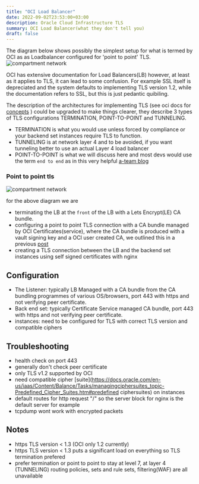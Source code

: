 ```yaml
---
title: "OCI Load Balancer"
date: 2022-09-02T23:53:00+03:00
description: Oracle Cloud Infrastructure TLS
summary: OCI Load Balancer(what they don't tell you)
draft: false
---
```

The diagram below shows possibly the simplest setup for what is termed by OCI as as Loadbalancer configured for 'point to point' TLS.
![compartment network](/image/ca1.png)
 
OCI has extensive documentation for Load Balancers(LB) however, at least as it applies to TLS, it can lead to some confusion. For example SSL itself is depreciated and the system defaults to implementing TLS version 1.2, while the documentation refers to SSL, but this is just pedantic quibiling.  

The description of the architectures for implementing TLS (see oci docs for [concepts](https://docs.oracle.com/en-us/iaas/Content/Balance/Concepts/balanceoverview_topic-Load_Balancing_Concepts.htm) ) could be upgraded to make things clearer, they describe 3 types of TLS configurations TERMINATION, POINT-TO-POINT and TUNNELING.
- TERMINATION is what you would use unless forced by compliance or your backend set instances require TLS to function.
- TUNNELING is at network layer 4 and to be avoided, if you want tunneling better to use an actual Layer 4 load balancer
- POINT-TO-POINT is what we will discuss here and most devs would use the term `end to end` as in this very helpful [a-team blog](https://www.ateam-oracle.com/post/load-balancing-ssl-traffic-in-oci) 
 
 
### Point to point tls
 
![compartment network](/image/ca4.png)
 
for the above diagram we are
- terminating the LB at the `front` of the LB with a Lets Encrypt(LE) CA bundle. 
- configuring a point to point TLS connection with a CA bundle managed by OCI Certificates(service), where the CA bundle is produced with a vault signing key and a OCI user created CA, we outlined this in a previous [post](/posts/oci-cert-auth/) 
- creating a TLS connection between the LB and the backend set instances using self signed certificates with nginx
 
Configuration
--
 
- The Listener: typically LB Managed with a CA bundle from the CA bundling programmes of various OS/browsers, port 443 with https and not verifying peer certificate.
- Back end set:  typically Certificate Service managed CA bundle, port 443 with https and not verifying peer certificate.
- instances:  need to be configured for TLS with correct TLS version and compatible ciphers
 
Troubleshooting
--
- health check on port 443
- generally don't check peer certificate
- only TLS v1.2 supported by OCI
- need compatible cipher [suite](https://docs.oracle.com/en-us/iaas/Content/Balance/Tasks/managingciphersuites_topic-Predefined_Cipher_Suites.htm#predefined ciphersuites) on instances
- default routes for http request "/" so the server block for nginx is the default server for example
- tcpdump wont work with encrypted packets
 
Notes
--
- https TLS version < 1.3 (OCI  only 1.2 currently)
- https TLS version < 1.3 puts a significant load on everything so TLS termination prefered
- prefer termination or point to point to stay at level 7, at layer 4 (TUNNELING) routing policies, sets and rule sets, filtering(WAF) are all unavailable